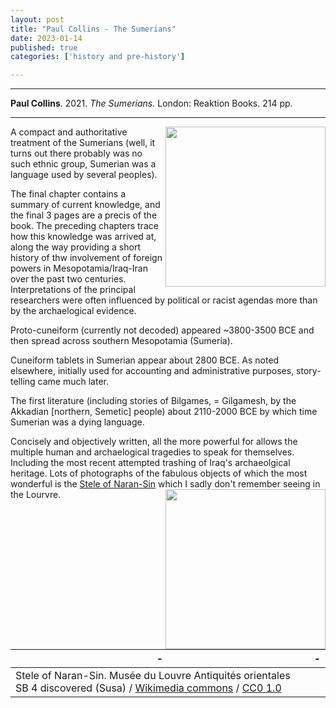```yaml
---
layout: post
title: "Paul Collins - The Sumerians"
date: 2023-01-14
published: true
categories: ['history and pre-history']

---
```



***
<b>Paul Collins</b>. 2021. _The Sumerians._  London: Reaktion Books. 214 pp.

***

<img align="right" src="https://reaktionbooks.co.uk/wp-content/uploads/2022/07/9781789144154-wpv_0x448.jpg"  width="256"  alt="">
A compact and authoritative treatment of the Sumerians (well, it turns out there probably was no such ethnic group, Sumerian was a language used by several peoples).  

The final chapter contains  a summary of current knowledge, and the final 3 pages are a precis of the book.  The preceding chapters trace how this knowledge was arrived at, along the way providing a short history of thw involvement of foreign powers in Mesopotamia/Iraq-Iran over the past two centuries. Interpretations of the principal researchers were often influenced by political or racist agendas more than by the archaelogical evidence.

Proto-cuneiform (currently not decoded) appeared ~3800-3500 BCE and then spread across southern Mesopotamia (Sumeria).

Cuneiform tablets in Sumerian appear about 2800 BCE.  As noted elsewhere, initially used for accounting and administrative purposes, story-telling came much later.

The first literature (including stories of Bilgames, = Gilgamesh, by the Akkadian [northern, Semetic] people) about 2110-2000 BCE by which time Sumerian was a dying language.

Concisely and objectively written, all the more powerful for allows the multiple human and archaelogical tragedies to speak for themselves.  Including the most recent attempted trashing of Iraq's archaeolgical heritage.  Lots of photographs of the fabulous objects  of which the most wonderful is the [Stele of Naran-Sin](https://en.wikipedia.org/wiki/Victory_Stele_of_Naram-Sin) which I sadly don't remember seeing in the Lourvre.  <img align="right" src="https://upload.wikimedia.org/wikipedia/commons/thumb/7/73/St%C3%A8le_de_Naram-Sin_-_Mus%C3%A9e_du_Louvre_Antiquit%C3%A9s_orientales_SB_4_%3B_AS_6065.jpg/450px-St%C3%A8le_de_Naram-Sin_-_Mus%C3%A9e_du_Louvre_Antiquit%C3%A9s_orientales_SB_4_%3B_AS_6065.jpg"  width="256"  alt="">


| - | - |
|---|---|
| Stele of Naran-Sin. Musée du Louvre Antiquités orientales SB 4 discovered (Susa) / [Wikimedia commons](https://commons.wikimedia.org/wiki/File:St%C3%A8le_de_Naram-Sin_-_Mus%C3%A9e_du_Louvre_Antiquit%C3%A9s_orientales_SB_4_;_AS_6065.jpg) / [CC0 1.0](https://creativecommons.org/publicdomain/zero/1.0/deed.en) |

